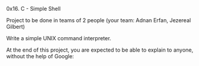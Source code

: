 0x16. C - Simple Shell

Project to be done in teams of 2 people (your team: Adnan Erfan, Jezereal Gilbert)

Write a simple UNIX command interpreter.

At the end of this project, you are expected to be able to explain to anyone, without the help of Google:

